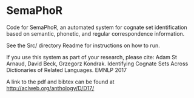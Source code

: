 # SemaPhoR
Code for SemaPhoR, an automated system for cognate set identification based on semantic, phonetic, and regular correspondence information.

See the Src/ directory Readme for instructions on how to run.

If you use this system as part of your research, please cite:
Adam St Arnaud, David Beck, Grzegorz Kondrak. Identifying Cognate Sets Across Dictionaries of Related Languages. EMNLP 2017

A link to the pdf and bibtex can be found at http://aclweb.org/anthology/D/D17/
